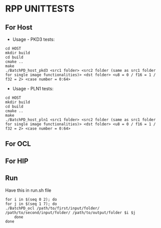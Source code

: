 # RPP UNITTESTS
## For Host
* Usage - PKD3 tests:
```
cd HOST
mkdir build
cd build
cmake ..
make
./BatchPD_host_pkd3 <src1 folder> <src2 folder (same as src1 folder for single image functionalities)> <dst folder> <u8 = 0 / f16 = 1 / f32 = 2> <case number = 0:64>
```
* Usage - PLN1 tests:
```
cd HOST
mkdir build
cd build
cmake ..
make
./BatchPD_host_pln1 <src1 folder> <src2 folder (same as src1 folder for single image functionalities)> <dst folder> <u8 = 0 / f16 = 1 / f32 = 2> <case number = 0:64>
```

## For OCL

## For HIP


## Run
Have this in run.sh file
```
for i in $(seq 0 2); do 
for j in $(seq 1 7); do
./BatchPD_ocl /path/to/first/input/folder/ /path/to/second/input/folder/ /path/to/output/folder $i $j
    done
done

```